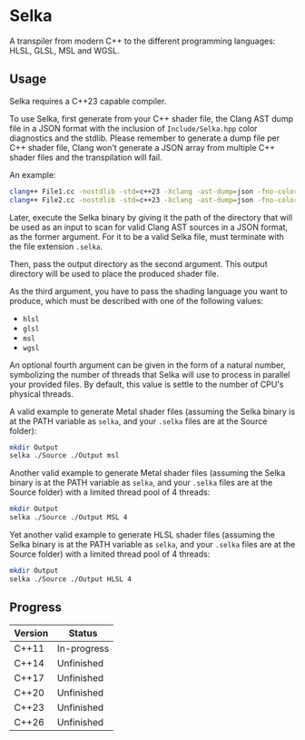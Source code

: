# Selka

A transpiler from modern C++ to the different programming languages: HLSL, GLSL, MSL and WGSL.


## Usage

Selka requires a C++23 capable compiler.

To use Selka, first generate from your C++ shader file, the Clang AST dump file in a JSON format with the inclusion of ``Include/Selka.hpp`` color diagnostics and the stdlib. Please remember to generate a dump file per C++ shader file, Clang won't generate a JSON array from multiple C++ shader files and the transpilation will fail.

An example:

```sh
clang++ File1.cc -nostdlib -std=c++23 -Xclang -ast-dump=json -fno-color-diagnostics -fsyntax-only -I ../Include > File1.selka
clang++ File2.cc -nostdlib -std=c++23 -Xclang -ast-dump=json -fno-color-diagnostics -fsyntax-only -I ../Include > File2.selka
```

Later, execute the Selka binary by giving it the path of the directory that will be used as an input to scan for valid Clang AST sources in a JSON format, as the former argument. For it to be a valid Selka file, must terminate with the file extension ``.selka``.

Then, pass the output directory as the second argument. This output directory will be used to place the produced shader file.

As the third argument, you have to pass the shading language you want to produce, which must be described with one of the following values: 

- ``hlsl``
- ``glsl``
- ``msl``
- ``wgsl``

An optional fourth argument can be given in the form of a natural number, symbolizing the number of threads that Selka will use to process in parallel your provided files. By default, this value is settle to the number of CPU's physical threads.

A valid example to generate Metal shader files (assuming the Selka binary is at the PATH variable as ``selka``, and your ``.selka`` files are at the Source folder):

```sh
mkdir Output
selka ./Source ./Output msl
```

Another valid example to generate Metal shader files (assuming the Selka binary is at the PATH variable as ``selka``, and your ``.selka`` files are at the Source folder) with a limited thread pool of 4 threads:

```sh
mkdir Output
selka ./Source ./Output MSL 4
```

Yet another valid example to generate HLSL shader files (assuming the Selka binary is at the PATH variable as ``selka``, and your ``.selka`` files are at the Source folder) with a limited thread pool of 4 threads:

```sh
mkdir Output
selka ./Source ./Output HLSL 4
```

## Progress

| Version      | Status      |
|--------------|-------------|
| C++11        | In-progress |
| C++14        | Unfinished  |
| C++17        | Unfinished  |
| C++20        | Unfinished  |
| C++23        | Unfinished  |
| C++26        | Unfinished  |